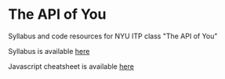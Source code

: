 The API of You
===============

Syllabus and code resources for NYU ITP class "The API of You"

Syllabus is available [here](https://github.com/sslover/api-of-you/blob/master/syllabus.md)

Javascript cheatsheet is available [here](https://github.com/sslover/api-of-you/blob/master/javacript-cheat-sheet.md)
